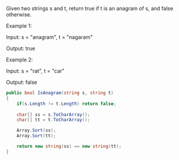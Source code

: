 
Given two strings s and t, return true if t is an anagram of s, and false otherwise.

 

Example 1:

Input: s = "anagram", t = "nagaram"

Output: true

Example 2:

Input: s = "rat", t = "car"

Output: false




```cs
public bool IsAnagram(string s, string t)
{
    if(s.Length != t.Length) return false;
    
    char[] ss = s.ToCharArray();
    char[] tt = t.ToCharArray();

    Array.Sort(ss);
    Array.Sort(tt);

    return new string(ss) == new string(tt);
}
```
